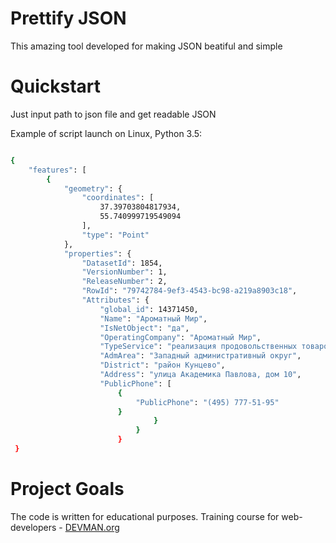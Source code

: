 # Prettify JSON

This amazing tool developed for making JSON beatiful and simple

# Quickstart

Just input path to json file and get readable JSON

Example of script launch on Linux, Python 3.5:

```bash

{
    "features": [
        {
            "geometry": {
                "coordinates": [
                    37.39703804817934,
                    55.740999719549094
                ],
                "type": "Point"
            },
            "properties": {
                "DatasetId": 1854,
                "VersionNumber": 1,
                "ReleaseNumber": 2,
                "RowId": "79742784-9ef3-4543-bc98-a219a8903c18",
                "Attributes": {
                    "global_id": 14371450,
                    "Name": "Ароматный Мир",
                    "IsNetObject": "да",
                    "OperatingCompany": "Ароматный Мир",
                    "TypeService": "реализация продовольственных товаров",
                    "AdmArea": "Западный административный округ",
                    "District": "район Кунцево",
                    "Address": "улица Академика Павлова, дом 10",
                    "PublicPhone": [
                        {
                            "PublicPhone": "(495) 777-51-95"
                        }
 								}
 							}
 						}
 }


```

# Project Goals

The code is written for educational purposes. Training course for web-developers - [DEVMAN.org](https://devman.org)
